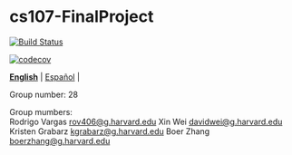 # cs107-FinalProject

[![Build Status](https://travis-ci.com/CS107-gharvar4d/cs107-FinalProject.svg?token=ny3hhvbhSR6Q3zL8JGSX&branch=master)](https://travis-ci.com/CS107-gharvar4d/cs107-FinalProject)

[![codecov](https://codecov.io/gh/CS107-gharvar4d/cs107-FinalProject/branch/master/graph/badge.svg?token=8GK9WUDOZP)](undefined)

**[English](README.md)** | [Español](README-es.md) | <!-- l10n:select -->

Group number: 28

Group mumbers:  
Rodrigo	Vargas	rov406@g.harvard.edu
Xin	Wei	davidwei@g.harvard.edu
Kristen	Grabarz	kgrabarz@g.harvard.edu
Boer	Zhang	boerzhang@g.harvard.edu
